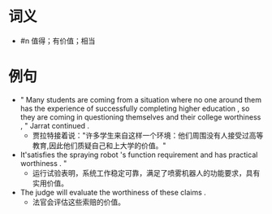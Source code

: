 # 词义
- #n 值得；有价值；相当
# 例句
- " Many students are coming from a situation where no one around them has the experience of successfully completing higher education , so they are coming in questioning themselves and their college worthiness , " Jarrat continued .
	- 贾拉特接着说："许多学生来自这样一个环境：他们周围没有人接受过高等教育,因此他们质疑自己和上大学的价值。"
- It'satisfies the spraying robot 's function requirement and has practical worthiness . "
	- 运行试验表明，系统工作稳定可靠，满足了喷雾机器人的功能要求，具有实用价值。
- The judge will evaluate the worthiness of these claims .
	- 法官会评估这些索赔的价值。
